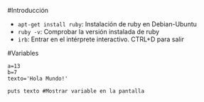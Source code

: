 
#Introducción
* `apt-get install ruby`: Instalación de ruby en Debian-Ubuntu
* `ruby -v`: Comprobar la versión instalada de ruby
* `irb`: Entrar en el intérprete interactivo. CTRL+D para salir

#Variables
```
a=13
b=7
texto='Hola Mundo!'

puts texto #Mostrar variable en la pantalla
```

